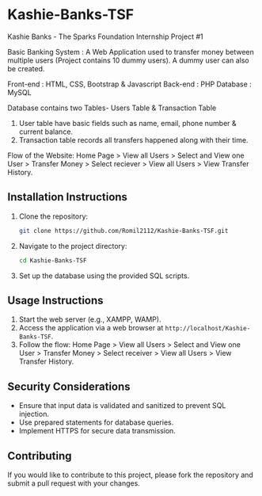 # Kashie-Banks-TSF
Kashie Banks - The Sparks Foundation Internship Project #1

Basic Banking System : A Web Application used to transfer money between multiple users (Project contains 10 dummy users). A dummy user can also be created.

Front-end : HTML, CSS, Bootstrap & Javascript 
Back-end  : PHP 
Database  : MySQL

Database contains two Tables- Users Table & Transaction Table

  1. User table have basic fields such as name, email, phone number & current balance.
  2. Transaction table records all transfers happened along with their time.

Flow of the Website: Home Page > View all Users > Select and View one User > Transfer Money > Select reciever > View all Users > View Transfer History.

## Installation Instructions
1. Clone the repository:
   ```bash
   git clone https://github.com/Romil2112/Kashie-Banks-TSF.git
   ```
2. Navigate to the project directory:
   ```bash
   cd Kashie-Banks-TSF
   ```
3. Set up the database using the provided SQL scripts.

## Usage Instructions
1. Start the web server (e.g., XAMPP, WAMP).
2. Access the application via a web browser at `http://localhost/Kashie-Banks-TSF`.
3. Follow the flow: Home Page > View all Users > Select and View one User > Transfer Money > Select receiver > View all Users > View Transfer History.

## Security Considerations
- Ensure that input data is validated and sanitized to prevent SQL injection.
- Use prepared statements for database queries.
- Implement HTTPS for secure data transmission.

## Contributing
If you would like to contribute to this project, please fork the repository and submit a pull request with your changes.
